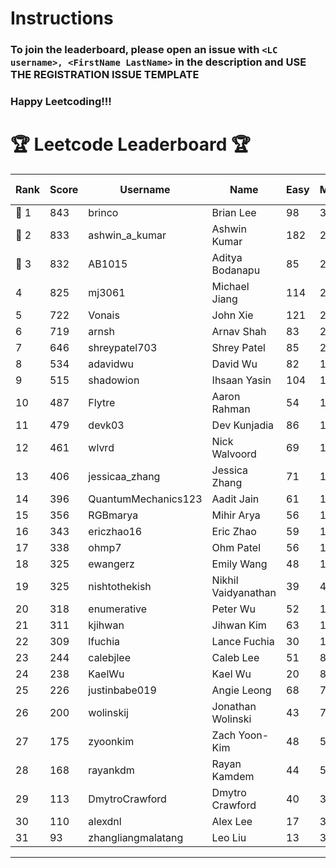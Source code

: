 # Instructions
### To join the leaderboard, please open an issue with `<LC username>, <FirstName LastName>` in the description and USE THE REGISTRATION ISSUE TEMPLATE
### Happy Leetcoding!!!


# 🏆 Leetcode Leaderboard 🏆

| Rank | Score | Username       | Name | Easy | Medium | Hard | Problems Solved |
|------|----------------|-----------------|-------------------|--------------|--------------|--------------|--------------|
| 🥇 1 | 843 | brinco | Brian Lee | 98 | 305 | 45 | 448 |
| 🥈 2 | 833 | ashwin_a_kumar | Ashwin Kumar | 182 | 291 | 23 | 496 |
| 🥉 3 | 832 | AB1015 | Aditya Bodanapu | 85 | 273 | 67 | 425 |
| 4 | 825 | mj3061 | Michael Jiang | 114 | 285 | 47 | 446 |
| 5 | 722 | Vonais | John Xie | 121 | 248 | 35 | 404 |
| 6 | 719 | arnsh | Arnav Shah | 83 | 234 | 56 | 373 |
| 7 | 646 | shreypatel703 | Shrey Patel | 85 | 237 | 29 | 351 |
| 8 | 534 | adavidwu | David Wu | 82 | 169 | 38 | 289 |
| 9 | 515 | shadowion | Ihsaan Yasin | 104 | 174 | 21 | 299 |
| 10 | 487 | Flytre | Aaron Rahman | 54 | 155 | 41 | 250 |
| 11 | 479 | devk03 | Dev Kunjadia | 86 | 180 | 11 | 277 |
| 12 | 461 | wlvrd | Nick Walvoord | 69 | 172 | 16 | 257 |
| 13 | 406 | jessicaa_zhang | Jessica Zhang | 71 | 142 | 17 | 230 |
| 14 | 396 | QuantumMechanics123 | Aadit Jain | 61 | 142 | 17 | 220 |
| 15 | 356 | RGBmarya | Mihir Arya | 56 | 117 | 22 | 195 |
| 16 | 343 | ericzhao16 | Eric Zhao | 59 | 127 | 10 | 196 |
| 17 | 338 | ohmp7 | Ohm Patel | 56 | 123 | 12 | 191 |
| 18 | 325 | ewangerz | Emily Wang | 48 | 110 | 19 | 177 |
| 19 | 325 | nishtothekish | Nikhil Vaidyanathan | 39 | 41 | 68 | 148 |
| 20 | 318 | enumerative | Peter Wu | 52 | 112 | 14 | 178 |
| 21 | 311 | kjihwan | Jihwan Kim | 63 | 103 | 14 | 180 |
| 22 | 309 | lfuchia | Lance Fuchia | 30 | 129 | 7 | 166 |
| 23 | 244 | calebjlee | Caleb Lee | 51 | 83 | 9 | 143 |
| 24 | 238 | KaelWu | Kael Wu | 20 | 85 | 16 | 121 |
| 25 | 226 | justinbabe019 | Angie Leong | 68 | 73 | 4 | 145 |
| 26 | 200 | wolinskij | Jonathan Wolinski | 43 | 74 | 3 | 120 |
| 27 | 175 | zyoonkim | Zach Yoon-Kim | 48 | 53 | 7 | 108 |
| 28 | 168 | rayankdm | Rayan Kamdem | 44 | 59 | 2 | 105 |
| 29 | 113 | DmytroCrawford | Dmytro Crawford | 40 | 35 | 1 | 76 |
| 30 | 110 | alexdnl | Alex Lee | 17 | 39 | 5 | 61 |
| 31 | 93 | zhangliangmalatang | Leo Liu | 13 | 37 | 2 | 52 |
---